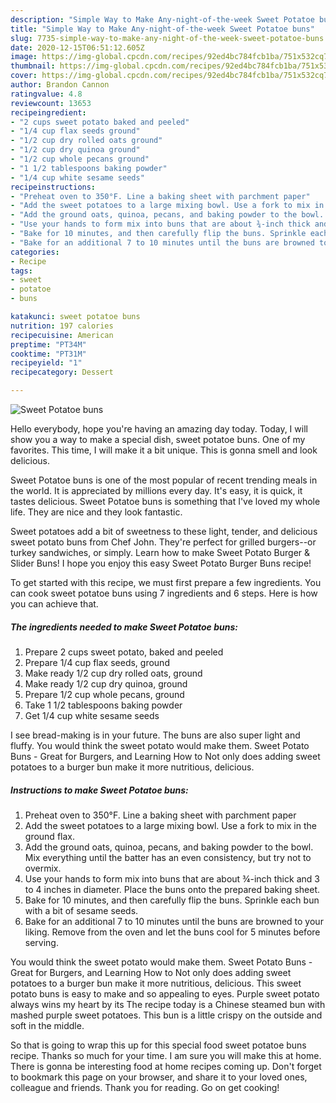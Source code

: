 ```yaml
---
description: "Simple Way to Make Any-night-of-the-week Sweet Potatoe buns"
title: "Simple Way to Make Any-night-of-the-week Sweet Potatoe buns"
slug: 7735-simple-way-to-make-any-night-of-the-week-sweet-potatoe-buns
date: 2020-12-15T06:51:12.605Z
image: https://img-global.cpcdn.com/recipes/92ed4bc784fcb1ba/751x532cq70/sweet-potatoe-buns-recipe-main-photo.jpg
thumbnail: https://img-global.cpcdn.com/recipes/92ed4bc784fcb1ba/751x532cq70/sweet-potatoe-buns-recipe-main-photo.jpg
cover: https://img-global.cpcdn.com/recipes/92ed4bc784fcb1ba/751x532cq70/sweet-potatoe-buns-recipe-main-photo.jpg
author: Brandon Cannon
ratingvalue: 4.8
reviewcount: 13653
recipeingredient:
- "2 cups sweet potato baked and peeled"
- "1/4 cup flax seeds ground"
- "1/2 cup dry rolled oats ground"
- "1/2 cup dry quinoa ground"
- "1/2 cup whole pecans ground"
- "1 1/2 tablespoons baking powder"
- "1/4 cup white sesame seeds"
recipeinstructions:
- "Preheat oven to 350°F. Line a baking sheet with parchment paper"
- "Add the sweet potatoes to a large mixing bowl. Use a fork to mix in the ground flax."
- "Add the ground oats, quinoa, pecans, and baking powder to the bowl. Mix everything until the batter has an even consistency, but try not to overmix."
- "Use your hands to form mix into buns that are about ¾-inch thick and 3 to 4 inches in diameter. Place the buns onto the prepared baking sheet."
- "Bake for 10 minutes, and then carefully flip the buns. Sprinkle each bun with a bit of sesame seeds."
- "Bake for an additional 7 to 10 minutes until the buns are browned to your liking. Remove from the oven and let the buns cool for 5 minutes before serving."
categories:
- Recipe
tags:
- sweet
- potatoe
- buns

katakunci: sweet potatoe buns 
nutrition: 197 calories
recipecuisine: American
preptime: "PT34M"
cooktime: "PT31M"
recipeyield: "1"
recipecategory: Dessert

---
```



![Sweet Potatoe buns](https://img-global.cpcdn.com/recipes/92ed4bc784fcb1ba/751x532cq70/sweet-potatoe-buns-recipe-main-photo.jpg)

Hello everybody, hope you're having an amazing day today. Today, I will show you a way to make a special dish, sweet potatoe buns. One of my favorites. This time, I will make it a bit unique. This is gonna smell and look delicious.

Sweet Potatoe buns is one of the most popular of recent trending meals in the world. It is appreciated by millions every day. It's easy, it is quick, it tastes delicious. Sweet Potatoe buns is something that I've loved my whole life. They are nice and they look fantastic.

Sweet potatoes add a bit of sweetness to these light, tender, and delicious sweet potato buns from Chef John. They&#39;re perfect for grilled burgers--or turkey sandwiches, or simply. Learn how to make Sweet Potato Burger &amp; Slider Buns! I hope you enjoy this easy Sweet Potato Burger Buns recipe!


To get started with this recipe, we must first prepare a few ingredients. You can cook sweet potatoe buns using 7 ingredients and 6 steps. Here is how you can achieve that.

<!--inarticleads1-->

##### The ingredients needed to make Sweet Potatoe buns:

1. Prepare 2 cups sweet potato, baked and peeled
1. Prepare 1/4 cup flax seeds, ground
1. Make ready 1/2 cup dry rolled oats, ground
1. Make ready 1/2 cup dry quinoa, ground
1. Prepare 1/2 cup whole pecans, ground
1. Take 1 1/2 tablespoons baking powder
1. Get 1/4 cup white sesame seeds


I see bread-making is in your future. The buns are also super light and fluffy. You would think the sweet potato would make them. Sweet Potato Buns - Great for Burgers, and Learning How to Not only does adding sweet potatoes to a burger bun make it more nutritious, delicious. 

<!--inarticleads2-->

##### Instructions to make Sweet Potatoe buns:

1. Preheat oven to 350°F. Line a baking sheet with parchment paper
1. Add the sweet potatoes to a large mixing bowl. Use a fork to mix in the ground flax.
1. Add the ground oats, quinoa, pecans, and baking powder to the bowl. Mix everything until the batter has an even consistency, but try not to overmix.
1. Use your hands to form mix into buns that are about ¾-inch thick and 3 to 4 inches in diameter. Place the buns onto the prepared baking sheet.
1. Bake for 10 minutes, and then carefully flip the buns. Sprinkle each bun with a bit of sesame seeds.
1. Bake for an additional 7 to 10 minutes until the buns are browned to your liking. Remove from the oven and let the buns cool for 5 minutes before serving.


You would think the sweet potato would make them. Sweet Potato Buns - Great for Burgers, and Learning How to Not only does adding sweet potatoes to a burger bun make it more nutritious, delicious. This sweet potato buns is easy to make and so appealing to eyes. Purple sweet potato always wins my heart by its The recipe today is a Chinese steamed bun with mashed purple sweet potatoes. This bun is a little crispy on the outside and soft in the middle. 

So that is going to wrap this up for this special food sweet potatoe buns recipe. Thanks so much for your time. I am sure you will make this at home. There is gonna be interesting food at home recipes coming up. Don't forget to bookmark this page on your browser, and share it to your loved ones, colleague and friends. Thank you for reading. Go on get cooking!
